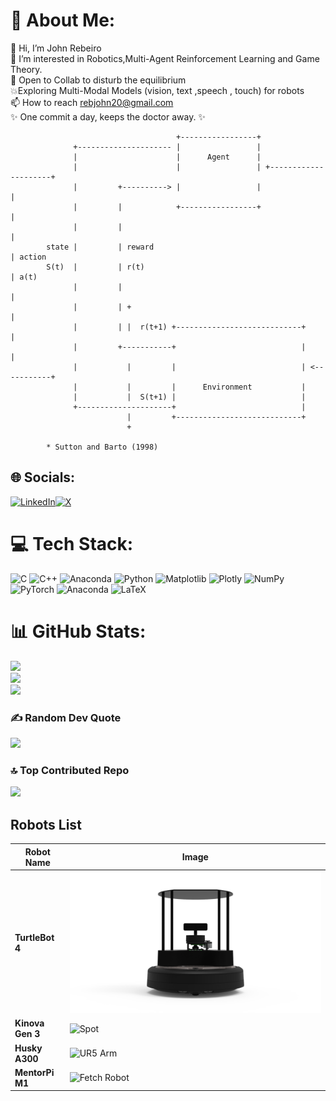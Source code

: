 # 💫 About Me:
👋 Hi, I’m John Rebeiro<br>👀 I’m interested in Robotics,Multi-Agent Reinforcement Learning and Game Theory.<br>💞️ Open to Collab to disturb the equilibrium<br>💥Exploring Multi-Modal Models (vision, text ,speech , touch) for robots<br>📫 How to reach rebjohn20@gmail.com<br> ✨ One commit a day, keeps the doctor away. ✨

			                             +-----------------+
			      +--------------------- |                 |
			      |                      |      Agent      |
			      |                      |                 | +---------------------+
			      |         +----------> |                 |                       |
			      |         |            +-----------------+                       |
			      |         |                                                      |
			state |         | reward                                               | action
			S(t)  |         | r(t)                                                 | a(t)
			      |         |                                                      |
			      |         | +                                                    |
			      |         | |  r(t+1) +----------------------------+             |
			      |         +-----------+                            |             |
			      |           |         |                            | <-----------+
			      |           |         |      Environment           |
			      |           |  S(t+1) |                            |
			      +---------------------+                            |
			                  |         +----------------------------+
			                  +

			* Sutton and Barto (1998)



## 🌐 Socials:
[![LinkedIn](https://img.shields.io/badge/LinkedIn-%230077B5.svg?logo=linkedin&logoColor=white)](https://linkedin.com/in/john-rebeiro)[![X](https://img.shields.io/badge/X-black.svg?logo=X&logoColor=white)](https://x.com/rebeiro_john) 

# 💻 Tech Stack:
![C](https://img.shields.io/badge/c-%2300599C.svg?style=flat&logo=c&logoColor=white) ![C++](https://img.shields.io/badge/c++-%2300599C.svg?style=flat&logo=c%2B%2B&logoColor=white) ![Anaconda](https://img.shields.io/badge/Anaconda-%2344A833.svg?style=flat&logo=anaconda&logoColor=white) ![Python](https://img.shields.io/badge/python-3670A0?style=flat&logo=python&logoColor=ffdd54) ![Matplotlib](https://img.shields.io/badge/Matplotlib-%23ffffff.svg?style=flat&logo=Matplotlib&logoColor=black) ![Plotly](https://img.shields.io/badge/Plotly-%233F4F75.svg?style=flat&logo=plotly&logoColor=white) ![NumPy](https://img.shields.io/badge/numpy-%23013243.svg?style=flat&logo=numpy&logoColor=white) ![PyTorch](https://img.shields.io/badge/PyTorch-%23EE4C2C.svg?style=flat&logo=PyTorch&logoColor=white) ![Anaconda](https://img.shields.io/badge/Anaconda-%2344A833.svg?style=flat&logo=anaconda&logoColor=white) ![LaTeX](https://img.shields.io/badge/latex-%23008080.svg?style=flat&logo=latex&logoColor=white)
# 📊 GitHub Stats:
![](https://github-readme-stats.vercel.app/api?username=johnreb20&theme=highcontrast&hide_border=true&include_all_commits=true&count_private=true)<br/>
![](https://github-readme-streak-stats.herokuapp.com/?user=johnreb20&theme=highcontrast&hide_border=true)<br/>
![](https://github-readme-stats.vercel.app/api/top-langs/?username=johnreb20&theme=highcontrast&hide_border=true&include_all_commits=true&count_private=true&layout=compact)

### ✍️ Random Dev Quote
![](https://quotes-github-readme.vercel.app/api?type=horizontal&theme=dark)

### 🔝 Top Contributed Repo
![](https://github-contributor-stats.vercel.app/api?username=johnreb20&limit=5&theme=dark&combine_all_yearly_contributions=true)

## Robots List

| Robot Name  | Image  |
|------------|--------|
| **TurtleBot 4** | ![TurtleBot](https://github.com/johnreb20/johnreb20/blob/main/images/Turtlebot-4.png?raw=true) |
| **Kinova Gen 3** | ![Spot](https://via.placeholder.com/150) |
| **Husky A300** | ![UR5 Arm](https://via.placeholder.com/150) |
| **MentorPi M1** | ![Fetch Robot](https://via.placeholder.com/150) |




<!-- Proudly created with GPRM ( https://gprm.itsvg.in ) -->
